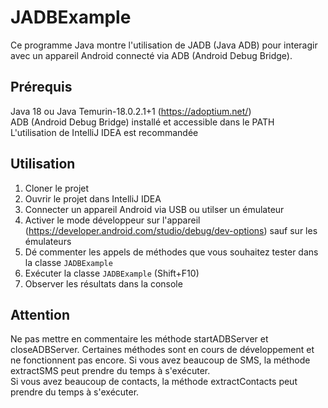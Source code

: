 # JADBExample

Ce programme Java montre l'utilisation de JADB (Java ADB) pour interagir avec un appareil Android connecté via ADB (Android Debug Bridge).

## Prérequis
Java 18 ou Java Temurin-18.0.2.1+1 (https://adoptium.net/)  
ADB (Android Debug Bridge) installé et accessible dans le PATH  
L'utilisation de IntelliJ IDEA est recommandée

## Utilisation
1. Cloner le projet
2. Ouvrir le projet dans IntelliJ IDEA
3. Connecter un appareil Android via USB ou utilser un émulateur
4. Activer le mode développeur sur l'appareil (https://developer.android.com/studio/debug/dev-options) sauf sur les émulateurs
5. Dé commenter les appels de méthodes que vous souhaitez tester dans la classe `JADBExample`
6. Exécuter la classe `JADBExample` (Shift+F10)
7. Observer les résultats dans la console

## Attention
Ne pas mettre en commentaire les méthode startADBServer et closeADBServer. 
Certaines méthodes sont en cours de développement et ne fonctionnent pas encore.
Si vous avez beaucoup de SMS, la méthode extractSMS peut prendre du temps à s'exécuter.  
Si vous avez beaucoup de contacts, la méthode extractContacts peut prendre du temps à s'exécuter.  